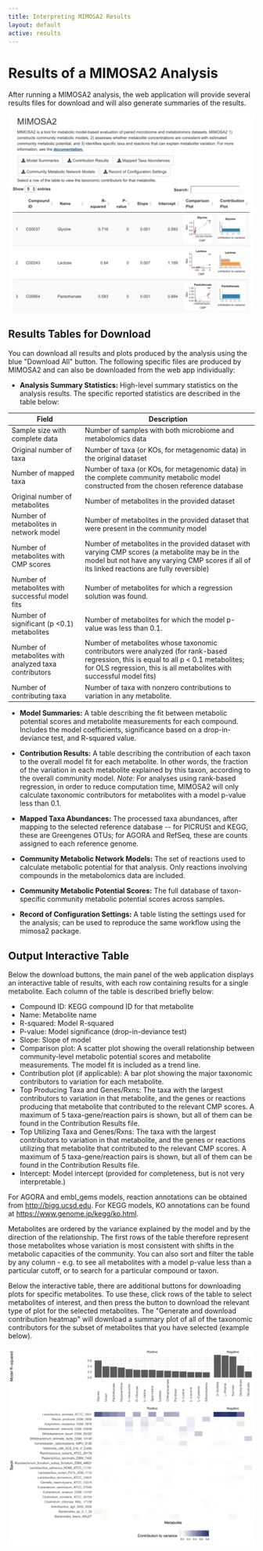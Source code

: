 ```yaml
---
title: Interpreting MIMOSA2 Results
layout: default
active: results
---
```

# Results of a MIMOSA2 Analysis

After running a MIMOSA2 analysis, the web application will provide several results files for download and will also generate summaries of the results.

![alt text](MIMOSA_results_screenShot.png "MIMOSA2 Results")


## Results Tables for Download

You can download all results and plots produced by the analysis using the blue "Download All" button. The following specific files are produced by MIMOSA2 and can also be downloaded from the web app individually: 

- **Analysis Summary Statistics:** High-level summary statistics on the analysis results. The specific reported statistics are described in the table below:

| Field | Description |
|------|----------|
|Sample size with complete data | Number of samples with both microbiome and metabolomics data  |
|Original number of taxa | Number of taxa (or KOs, for metagenomic data) in the original dataset |
|Number of mapped taxa | Number of taxa (or KOs, for metagenomic data) in the complete community metabolic model constructed from the chosen reference database |
|Original number of metabolites | Number of metabolites in the provided dataset |
|Number of metabolites in network model | Number of metabolites in the provided dataset that were present in the community model |
|Number of metabolites with CMP scores | Number of metabolites in the provided dataset with varying CMP scores (a metabolite may be in the model but not have any varying CMP scores if all of its linked reactions are fully reversible) |
|Number of metabolites with successful model fits | Number of metabolites for which a regression solution was found. |
|Number of significant (p <0.1) metabolites | Number of metabolites for which the model p-value was less than 0.1. |
|Number of metabolites with analyzed taxa contributors | Number of metabolites whose taxonomic contributors were analyzed (for rank-based regression, this is equal to all p < 0.1 metabolites; for OLS regression, this is all metabolites with successful model fits) |
|Number of contributing taxa | Number of taxa with nonzero contributions to variation in any metabolite. |

- **Model Summaries:** A table describing the fit between metabolic potential scores and metabolite measurements for each compound. Includes the model coefficients, significance based on a drop-in-deviance test, and R-squared value.

- **Contribution Results:** A table describing the contribution of each taxon to the overall model fit for each metabolite. In other words, the fraction of the variation in each metabolite explained by this taxon, according to the
overall community model. *Note:* For analyses using rank-based regression, in order to reduce computation time, MIMOSA2 will only calculate taxonomic contributors for metabolites with a model p-value less than 0.1.

- **Mapped Taxa Abundances:** The processed taxa abundances, after mapping to the selected reference database -- for PICRUSt and KEGG, these are Greengenes OTUs; for AGORA and RefSeq, these are counts assigned to each reference genome.

- **Community Metabolic Network Models:** The set of reactions used to calculate metabolic potential for that analysis. Only reactions involving compounds in the metabolomics data are included.

- **Community Metabolic Potential Scores:** The full database of taxon-specific community metabolic potential scores across samples.

- **Record of Configuration Settings:** A table listing the settings used for the analysis; can be used to reproduce the same workflow using the mimosa2 package.

## Output Interactive Table

Below the download buttons, the main panel of the web application displays an interactive table of results, with each row containing results for a single metabolite. Each column of the table is described briefly below:

- Compound ID: KEGG compound ID for that metabolite
- Name: Metabolite name
- R-squared: Model R-squared
- P-value: Model significance (drop-in-deviance test)
- Slope: Slope of model
- Comparison plot: A scatter plot showing the overall relationship between community-level metabolic potential scores and metabolite measurements. The model fit is included as a trend line.
- Contribution plot (if applicable): A bar plot showing the major taxonomic contributors to variation for each metabolite. 
- Top Producing Taxa and Genes/Rxns: The taxa with the largest contributors to variation in that metabolite, and the genes or reactions producing that metabolite that contributed to the relevant CMP scores. A maximum of 5 taxa-gene/reaction pairs is shown, but all of them can be found in the Contribution Results file. 
- Top Utilizing Taxa and Genes/Rxns: The taxa with the largest contributors to variation in that metabolite, and the genes or reactions utilizing that metabolite that contributed to the relevant CMP scores. A maximum of 5 taxa-gene/reaction pairs is shown, but all of them can be found in the Contribution Results file.
- Intercept: Model intercept (provided for completeness, but is not very interpretable.)

For AGORA and embl_gems models, reaction annotations can be obtained from http://bigg.ucsd.edu. For KEGG models, KO annotations can be found at https://www.genome.jp/kegg/ko.html. 

Metabolites are ordered by the variance explained by the model and by the direction of the relationship. The
first rows of the table therefore represent those metabolites whose variation is most consistent with shifts in the metabolic capacities of the community. You can 
also sort and filter the table by any column - e.g. to see all metabolites with a model p-value less than a particular cutoff, or to search for a particular compound or taxon.

Below the interactive table, there are additional buttons for downloading plots for specific metabolites. To use these, click rows of the table to select metabolites of interest, 
and then press the button to download the relevant type of plot for the selected metabolites. The "Generate and download contribution heatmap" will download a summary plot 
of all of the taxonomic contributors for the subset of metabolites that you have selected (example below).

![alt text](contrib_heatmap_example.png "Taxa contributor summary")


